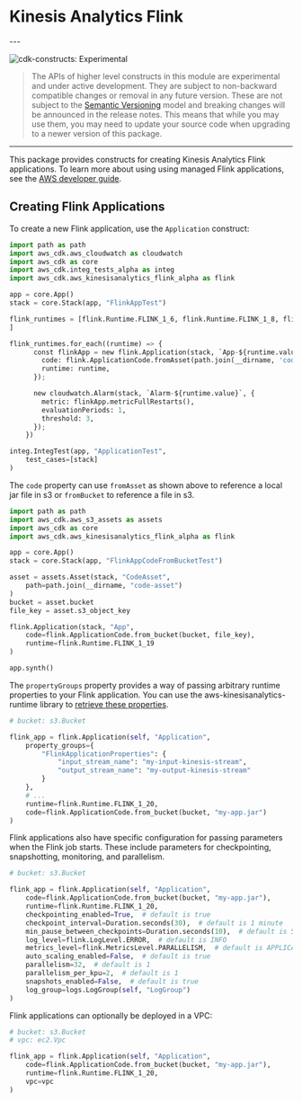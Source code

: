# Kinesis Analytics Flink

<!--BEGIN STABILITY BANNER-->---


![cdk-constructs: Experimental](https://img.shields.io/badge/cdk--constructs-experimental-important.svg?style=for-the-badge)

> The APIs of higher level constructs in this module are experimental and under active development.
> They are subject to non-backward compatible changes or removal in any future version. These are
> not subject to the [Semantic Versioning](https://semver.org/) model and breaking changes will be
> announced in the release notes. This means that while you may use them, you may need to update
> your source code when upgrading to a newer version of this package.

---
<!--END STABILITY BANNER-->

This package provides constructs for creating Kinesis Analytics Flink
applications. To learn more about using using managed Flink applications, see
the [AWS developer
guide](https://docs.aws.amazon.com/kinesisanalytics/latest/java/).

## Creating Flink Applications

To create a new Flink application, use the `Application` construct:

```python
import path as path
import aws_cdk.aws_cloudwatch as cloudwatch
import aws_cdk as core
import aws_cdk.integ_tests_alpha as integ
import aws_cdk.aws_kinesisanalytics_flink_alpha as flink

app = core.App()
stack = core.Stack(app, "FlinkAppTest")

flink_runtimes = [flink.Runtime.FLINK_1_6, flink.Runtime.FLINK_1_8, flink.Runtime.FLINK_1_11, flink.Runtime.FLINK_1_13, flink.Runtime.FLINK_1_15, flink.Runtime.FLINK_1_18, flink.Runtime.FLINK_1_19, flink.Runtime.FLINK_1_20
]

flink_runtimes.for_each((runtime) => {
      const flinkApp = new flink.Application(stack, `App-${runtime.value}`, {
        code: flink.ApplicationCode.fromAsset(path.join(__dirname, 'code-asset')),
        runtime: runtime,
      });

      new cloudwatch.Alarm(stack, `Alarm-${runtime.value}`, {
        metric: flinkApp.metricFullRestarts(),
        evaluationPeriods: 1,
        threshold: 3,
      });
    })

integ.IntegTest(app, "ApplicationTest",
    test_cases=[stack]
)
```

The `code` property can use `fromAsset` as shown above to reference a local jar
file in s3 or `fromBucket` to reference a file in s3.

```python
import path as path
import aws_cdk.aws_s3_assets as assets
import aws_cdk as core
import aws_cdk.aws_kinesisanalytics_flink_alpha as flink

app = core.App()
stack = core.Stack(app, "FlinkAppCodeFromBucketTest")

asset = assets.Asset(stack, "CodeAsset",
    path=path.join(__dirname, "code-asset")
)
bucket = asset.bucket
file_key = asset.s3_object_key

flink.Application(stack, "App",
    code=flink.ApplicationCode.from_bucket(bucket, file_key),
    runtime=flink.Runtime.FLINK_1_19
)

app.synth()
```

The `propertyGroups` property provides a way of passing arbitrary runtime
properties to your Flink application. You can use the
aws-kinesisanalytics-runtime library to [retrieve these
properties](https://docs.aws.amazon.com/kinesisanalytics/latest/java/how-properties.html#how-properties-access).

```python
# bucket: s3.Bucket

flink_app = flink.Application(self, "Application",
    property_groups={
        "FlinkApplicationProperties": {
            "input_stream_name": "my-input-kinesis-stream",
            "output_stream_name": "my-output-kinesis-stream"
        }
    },
    # ...
    runtime=flink.Runtime.FLINK_1_20,
    code=flink.ApplicationCode.from_bucket(bucket, "my-app.jar")
)
```

Flink applications also have specific configuration for passing parameters
when the Flink job starts. These include parameters for checkpointing,
snapshotting, monitoring, and parallelism.

```python
# bucket: s3.Bucket

flink_app = flink.Application(self, "Application",
    code=flink.ApplicationCode.from_bucket(bucket, "my-app.jar"),
    runtime=flink.Runtime.FLINK_1_20,
    checkpointing_enabled=True,  # default is true
    checkpoint_interval=Duration.seconds(30),  # default is 1 minute
    min_pause_between_checkpoints=Duration.seconds(10),  # default is 5 seconds
    log_level=flink.LogLevel.ERROR,  # default is INFO
    metrics_level=flink.MetricsLevel.PARALLELISM,  # default is APPLICATION
    auto_scaling_enabled=False,  # default is true
    parallelism=32,  # default is 1
    parallelism_per_kpu=2,  # default is 1
    snapshots_enabled=False,  # default is true
    log_group=logs.LogGroup(self, "LogGroup")
)
```

Flink applications can optionally be deployed in a VPC:

```python
# bucket: s3.Bucket
# vpc: ec2.Vpc

flink_app = flink.Application(self, "Application",
    code=flink.ApplicationCode.from_bucket(bucket, "my-app.jar"),
    runtime=flink.Runtime.FLINK_1_20,
    vpc=vpc
)
```
